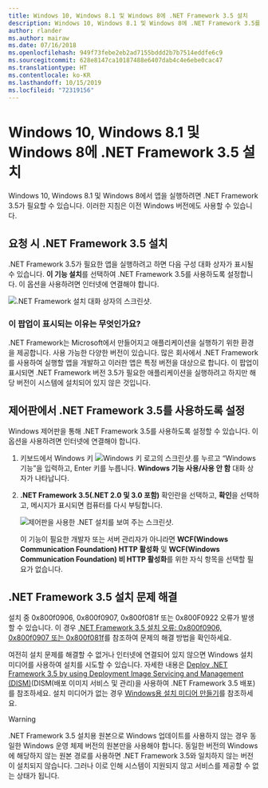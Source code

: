 ```yaml
---
title: Windows 10, Windows 8.1 및 Windows 8에 .NET Framework 3.5 설치
description: Windows 10, Windows 8.1 및 Windows 8에 .NET Framework 3.5를 설치하는 방법을 알아봅니다.
author: rlander
ms.author: mairaw
ms.date: 07/16/2018
ms.openlocfilehash: 949f73febe2eb2ad7155bddd2b7b7514eddfe6c9
ms.sourcegitcommit: 628e8147ca10187488e6407dab4c4e6ebe0cac47
ms.translationtype: HT
ms.contentlocale: ko-KR
ms.lasthandoff: 10/15/2019
ms.locfileid: "72319156"
---
```

# <a name="install-the-net-framework-35-on-windows-10-windows-81-and-windows-8"></a>Windows 10, Windows 8.1 및 Windows 8에 .NET Framework 3.5 설치

Windows 10, Windows 8.1 및 Windows 8에서 앱을 실행하려면 .NET Framework 3.5가 필요할 수 있습니다. 이러한 지침은 이전 Windows 버전에도 사용할 수 있습니다.

## <a name="install-the-net-framework-35-on-demand"></a>요청 시 .NET Framework 3.5 설치

.NET Framework 3.5가 필요한 앱을 실행하려고 하면 다음 구성 대화 상자가 표시될 수 있습니다. **이 기능 설치**를 선택하여 .NET Framework 3.5를 사용하도록 설정합니다. 이 옵션을 사용하려면 인터넷에 연결해야 합니다.

![.NET Framework 설치 대화 상자의 스크린샷.](./media/dotnet-35-windows-10/dotnet-framework-installation-dialog.png)

### <a name="why-am-i-getting-this-pop-up"></a>이 팝업이 표시되는 이유는 무엇인가요?

.NET Framework는 Microsoft에서 만들어지고 애플리케이션을 실행하기 위한 환경을 제공합니다. 사용 가능한 다양한 버전이 있습니다. 많은 회사에서 .NET Framework를 사용하여 실행할 앱을 개발하고 이러한 앱은 특정 버전을 대상으로 합니다. 이 팝업이 표시되면 .NET Framework 버전 3.5가 필요한 애플리케이션을 실행하려고 하지만 해당 버전이 시스템에 설치되어 있지 않은 것입니다.

## <a name="enable-the-net-framework-35-in-control-panel"></a>제어판에서 .NET Framework 3.5를 사용하도록 설정

Windows 제어판을 통해 .NET Framework 3.5를 사용하도록 설정할 수 있습니다. 이 옵션을 사용하려면 인터넷에 연결해야 합니다.

1. 키보드에서 Windows 키 ![Windows 키 로고의 스크린샷.](./media/dotnet-35-windows-10/windows-keyboard-logo.png)를 누르고 “Windows 기능”을 입력하고, Enter 키를 누릅니다. **Windows 기능 사용/사용 안 함** 대화 상자가 나타납니다.

2. **.NET Framework 3.5(.NET 2.0 및 3.0 포함)** 확인란을 선택하고, **확인**을 선택하고, 메시지가 표시되면 컴퓨터를 다시 부팅합니다.

   ![제어판을 사용한 .NET 설치를 보여 주는 스크린샷.](./media/dotnet-35-windows-10/dotnet-control-panel.png)

   이 기능이 필요한 개발자 또는 서버 관리자가 아니라면 **WCF(Windows Communication Foundation) HTTP 활성화** 및 **WCF(Windows Communication Foundation) 비 HTTP 활성화**를 위한 자식 항목을 선택할 필요가 없습니다.

## <a name="troubleshoot-the-installation-of-the-net-framework-35"></a>.NET Framework 3.5 설치 문제 해결

설치 중 0x800f0906, 0x800f0907, 0x800f081f 또는 0x800F0922 오류가 발생할 수 있습니다. 이 경우 [.NET Framework 3.5 설치 오류: 0x800f0906, 0x800f0907 또는 0x800f081f](https://support.microsoft.com/help/2734782/net-framework-3-5-installation-error-0x800f0906--0x800f081f--0x800f09)를 참조하여 문제의 해결 방법을 확인하세요.

여전히 설치 문제를 해결할 수 없거나 인터넷에 연결되어 있지 않으면 Windows 설치 미디어를 사용하여 설치를 시도할 수 있습니다. 자세한 내용은 [Deploy .NET Framework 3.5 by using Deployment Image Servicing and Management (DISM)](/windows-hardware/manufacture/desktop/deploy-net-framework-35-by-using-deployment-image-servicing-and-management--dism)(DISM(배포 이미지 서비스 및 관리)을 사용하여 .NET Framework 3.5 배포)를 참조하세요. 설치 미디어가 없는 경우 [Windows용 설치 미디어 만들기](https://support.microsoft.com/help/15088/windows-create-installation-media)를 참조하세요.

> [!WARNING]
> .NET Framework 3.5 설치용 원본으로 Windows 업데이트를 사용하지 않는 경우 동일한 Windows 운영 체제 버전의 원본만을 사용해야 합니다. 동일한 버전의 Windows에 해당하지 않는 원본 경로를 사용하면 .NET Framework 3.5와 일치하지 않는 버전이 설치되지 않습니다. 그러나 이로 인해 시스템이 지원되지 않고 서비스를 제공할 수 없는 상태가 됩니다.

